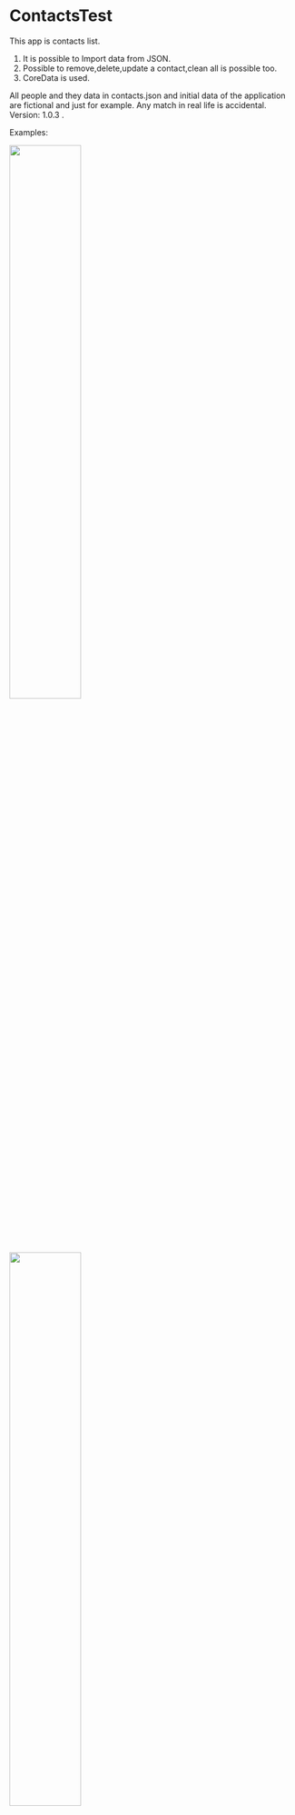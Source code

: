 # ContactsTest
This app is contacts list.
1. It is possible to Import data from JSON. 
2. Possible to remove,delete,update a contact,clean all is possible too.
3. CoreData is used.

All people and they data in contacts.json and initial data of the application are fictional and just for example. Any match in real life is accidental.
Version: 1.0.3 .

Examples:

<img src="https://user-images.githubusercontent.com/10907337/58801748-1289cf00-8614-11e9-8f9a-32afee468437.png" width="50%" height="50%">

<img src="https://user-images.githubusercontent.com/10907337/58801673-e4a48a80-8613-11e9-946f-f6ad51fe6c22.png" width="50%" height="50%">


